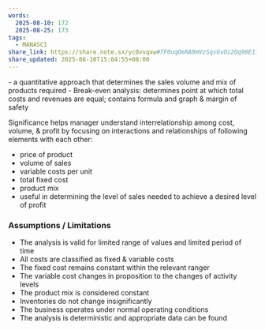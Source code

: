 ```yaml
---
words:
  2025-08-10: 172
  2025-08-25: 173
tags:
  - MANASCI
share_link: https://share.note.sx/yc0vvqxw#7F0uqOeRA9mVzSqvGvOi2Oq96E1ijSB68AuL0y5mVQ4
share_updated: 2025-08-10T15:04:55+08:00
---
```

\- a quantitative approach that determines the sales volume and mix of products required
	    - Break-even analysis: determines point at which total costs and revenues are equal; contains formula and graph & margin of safety

Significance
helps manager understand interrelationship among cost, volume, & profit by focusing on interactions and relationships of following elements with each other:
- price of product
-  volume of sales
-  variable costs per unit
- total fixed cost
- product mix  
- useful in determining the level of sales needed to achieve a desired level of profit
  
### Assumptions / Limitations
- The analysis is valid for limited range of values and limited period of time
- All costs are classified as fixed & variable costs
- The fixed cost remains constant within the relevant ranger
- The variable cost changes in proposition to the changes of activity levels
- The product mix is considered constant
- Inventories do not change insignificantly
- The business operates under normal operating conditions
- The analysis is deterministic and appropriate data can be found